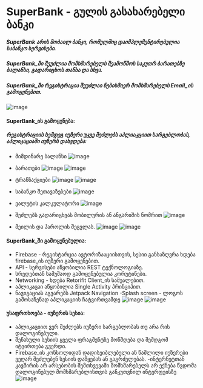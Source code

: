 # SuperBank - გულის გასახარებელი ბანკი
##### SuperBank არის მობაილ ბანკი, რომელშიც დაიმპლემენტირებულია საბანკო სერვისები.
##### SuperBank_ში შეუძლია მომხმარებელს შეამოწმოს საკუთრ ბარათებზე ბალანსი, გადარიცხოს თანხა და სხვა.
##### SuperBank_ში რეგისტრაცია შეუძლაი ნებისმიერ მომხმარებელს Email_ის გამოყენებით.
![image](https://user-images.githubusercontent.com/107510454/187090364-037afbc2-04b3-47c5-bec2-b882db9aa9cd.png)


####  SuperBank_ის გამოყენება:
##### რეგისტრაციის სემდეგ იუზერი უკვე შეძლებს აპლიაკციით სარგებლობას, აპლიკაციაში იუზერს დახვდება:
- მიმდინარე ბალანსი
![image](https://user-images.githubusercontent.com/107510454/187090064-b21f981c-530a-469c-a012-6d8c10be59a6.png)

- ბარათები
![image](https://user-images.githubusercontent.com/107510454/187090079-60cf94c3-673e-4257-b6e9-583c88b55c28.png)
![image](https://user-images.githubusercontent.com/107510454/187090090-ebef3562-1916-43c4-ad8d-8454b0dbac57.png)

- ტრანზაქციები
![image](https://user-images.githubusercontent.com/107510454/187090109-0a36627c-ae25-4b33-8f7b-bd475caafb9f.png)
![image](https://user-images.githubusercontent.com/107510454/187090473-135ebb70-af31-4360-a053-72444e86eb99.png)

- საბანკო შეთავაზებები
![image](https://user-images.githubusercontent.com/107510454/187090142-cd426384-a393-4314-ba5d-2872e25c5b03.png)

- ვალუტის კალკულატორი
![image](https://user-images.githubusercontent.com/107510454/187090152-7504c523-287c-48a6-a803-ca18c7f907af.png)

- შეძლებს გადარიცხვას მობილურის ან ანგარიშის ნომრით
![image](https://user-images.githubusercontent.com/107510454/187090167-f52c970f-d1ab-4efc-84e8-56bbef49c9d9.png)

- მეილის და პაროლის შეცვლას.
![image](https://user-images.githubusercontent.com/107510454/187090188-bef9d822-f4f5-41a0-9672-bf86cdcf295f.png)
![image](https://user-images.githubusercontent.com/107510454/187090196-8b055376-9ccf-4126-b2f4-fbcc4a59ceea.png)

####  SuperBank_ში გამოყენებულია:
- Firebase - რეგისტარცია ავტორიზააციისთვის, სესიი განსაზღვრა ხდება firebase_ის იუზერი გამოყენებით.
- API - სერვისები აწყობილია REST ტექნოლოგიაზე.
- სრედებთან სამუშაოდ გამოყენებულია კორუტინები.
- Networking - ხდება Retorifit Client_ის საშუალებით.
- აპლიკაცაი აწყობილია Single Activity პრინციპით.
- ნავიგაციას აგვარებს Jetpack Navigation
-Splash screen - ლოგოს გამოსაჩენად აპლიკაციის ჩატვირთვამდე
![image](https://user-images.githubusercontent.com/107510454/187090298-b5294628-f214-446e-a3cf-a4c3d75382d8.png)
![image](https://user-images.githubusercontent.com/107510454/187090376-af4a9a0d-8c68-4d28-920d-19f6d89c1dd7.png)

#### უსაფრთხოება - იუზერის სესია:
- აპლიკაციით ვერ შეძლებს იუზერი სარგებლობას თუ არა რის დალოგინებული.
- შენახული სესიის ყველა ფრაგმენტზე მოწმდება და შემდგომ იტვირთება გვერდი.
- Firebase_ის კონსოლიდან დადისეიბლებული ან წაშლილი იუზერები ვეღარ შეძლებენ სესიის დაწყებას ან გაგრძელებას.
-ინტერნეტთან კავშირის არ არსებობის შემთხვევაში მომხმარებელს არ ექნება წვდომა დალოგინებულ მომხმარებლისთვის განკუთვნილ ინტერფეისზე
![image](https://user-images.githubusercontent.com/107510454/187090456-8cae709d-9866-4a0d-9f82-23a313685aa1.png)
